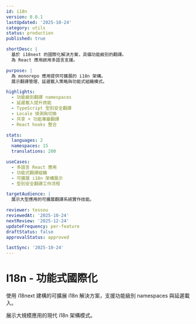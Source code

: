 ```yaml
---
id: i18n
version: 0.0.1
lastUpdated: '2025-10-24'
category: utils
status: production
published: true

shortDesc: |
  基於 i18next 的國際化解決方案，具備功能級別的翻譯。
  為 React 應用啟用多語言支援。

purpose: |
  為 monorepo 應用提供可擴展的 i18n 架構。
  展示翻譯管理、延遲載入策略與功能式組織模式。

highlights:
  - 功能級別翻譯 namespaces
  - 延遲載入提升效能
  - TypeScript 型別安全翻譯
  - Locale 偵測與切換
  - 共享 + 功能專屬翻譯
  - React hooks 整合

stats:
  languages: 2
  namespaces: 15
  translations: 200

useCases:
  - 多語言 React 應用
  - 功能式翻譯組織
  - 可擴展 i18n 架構展示
  - 型別安全翻譯工作流程

targetAudience: |
  展示大型應用的可擴展翻譯系統實作技能。

reviewer: tessou
reviewedAt: '2025-10-24'
nextReview: '2025-12-24'
updateFrequency: per-feature
draftStatus: false
approvalStatus: approved

lastSync: '2025-10-24'
---
```


# I18n - 功能式國際化

使用 i18next 建構的可擴展 i18n 解決方案，支援功能級別 namespaces 與延遲載入。

展示大規模應用的現代 i18n 架構模式。

